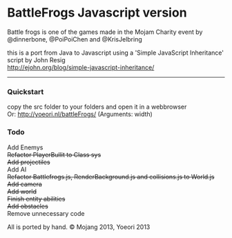 # BattleFrogs Javascript version

Battle frogs is one of the games made in the Mojam Charity event by @dinnerbone, @PoiPoiChen and @KrisJelbring

this is a port from Java to Javascript using a 'Simple JavaScript Inheritance' script by John Resig<br /><a href="http://ejohn.org/blog/simple-javascript-inheritance/">http://ejohn.org/blog/simple-javascript-inheritance/</a>

---

### Quickstart

copy the src folder to your folders and open it in a webbrowser<br />
Or: http://yoeori.nl/battleFrogs/ (Arguments: width)

### Todo

Add Enemys<br />
<del>Refactor PlayerBullit to Class sys</del><br />
<del>Add projectiles</del><br />
Add AI<br />
<del>Refactor Battlefrogs.js, RenderBackground.js and collisions.js to World.js</del><br />
<del>Add camera</del><br />
<del>Add world</del><br />
<del>Finish entity abilities</del><br />
<del>Add obstacles</del><br />
Remove unnecessary code


All is ported by hand. &copy; Mojang 2013, Yoeori 2013
